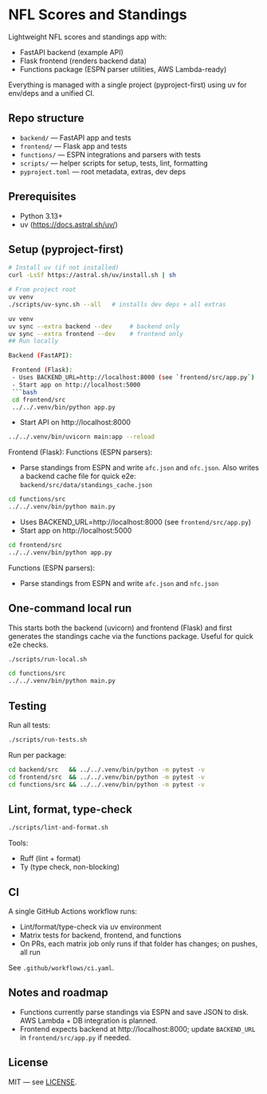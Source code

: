 # NFL Scores and Standings

Lightweight NFL scores and standings app with:

- FastAPI backend (example API)
- Flask frontend (renders backend data)
- Functions package (ESPN parser utilities, AWS Lambda-ready)

Everything is managed with a single project (pyproject-first) using uv for env/deps and a unified CI.

## Repo structure

- `backend/` — FastAPI app and tests
- `frontend/` — Flask app and tests
- `functions/` — ESPN integrations and parsers with tests
- `scripts/` — helper scripts for setup, tests, lint, formatting
- `pyproject.toml` — root metadata, extras, dev deps

## Prerequisites

- Python 3.13+
- uv (https://docs.astral.sh/uv/)

## Setup (pyproject-first)

```bash
# Install uv (if not installed)
curl -LsSf https://astral.sh/uv/install.sh | sh

# From project root
uv venv
./scripts/uv-sync.sh --all   # installs dev deps + all extras
```

````bash
uv venv
uv sync --extra backend --dev     # backend only
uv sync --extra frontend --dev    # frontend only
## Run locally

Backend (FastAPI):

 Frontend (Flask):
 - Uses BACKEND_URL=http://localhost:8000 (see `frontend/src/app.py`)
 - Start app on http://localhost:5000
 ```bash
 cd frontend/src
 ../../.venv/bin/python app.py
````

- Start API on http://localhost:8000

```bash
../../.venv/bin/uvicorn main:app --reload
```

Frontend (Flask):
Functions (ESPN parsers):

- Parse standings from ESPN and write `afc.json` and `nfc.json`. Also writes a backend cache file for quick e2e:
  `backend/src/data/standings_cache.json`

```bash
cd functions/src
../../.venv/bin/python main.py
```

- Uses BACKEND_URL=http://localhost:8000 (see `frontend/src/app.py`)
- Start app on http://localhost:5000

```bash
cd frontend/src
../../.venv/bin/python app.py
```

Functions (ESPN parsers):

- Parse standings from ESPN and write `afc.json` and `nfc.json`

## One-command local run

This starts both the backend (uvicorn) and frontend (Flask) and first generates the standings cache via the functions package. Useful for quick e2e checks.

```bash
./scripts/run-local.sh
```

```bash
cd functions/src
../../.venv/bin/python main.py
```

## Testing

Run all tests:

```bash
./scripts/run-tests.sh
```

Run per package:

```bash
cd backend/src   && ../../.venv/bin/python -m pytest -v
cd frontend/src  && ../../.venv/bin/python -m pytest -v
cd functions/src && ../../.venv/bin/python -m pytest -v
```

## Lint, format, type-check

```bash
./scripts/lint-and-format.sh
```

Tools:

- Ruff (lint + format)
- Ty (type check, non-blocking)

## CI

A single GitHub Actions workflow runs:

- Lint/format/type-check via uv environment
- Matrix tests for backend, frontend, and functions
- On PRs, each matrix job only runs if that folder has changes; on pushes, all run

See `.github/workflows/ci.yaml`.

## Notes and roadmap

- Functions currently parse standings via ESPN and save JSON to disk. AWS Lambda + DB integration is planned.
- Frontend expects backend at http://localhost:8000; update `BACKEND_URL` in `frontend/src/app.py` if needed.

## License

MIT — see [LICENSE](./LICENSE).
